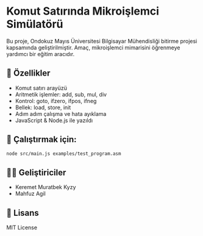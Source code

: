 # Komut Satırında Mikroişlemci Simülatörü

Bu proje, Ondokuz Mayıs Üniversitesi Bilgisayar Mühendisliği bitirme projesi kapsamında geliştirilmiştir. Amaç, mikroişlemci mimarisini öğrenmeye yardımcı bir eğitim aracıdır.

## 🚀 Özellikler
- Komut satırı arayüzü
- Aritmetik işlemler: add, sub, mul, div
- Kontrol: goto, ifzero, ifpos, ifneg
- Bellek: load, store, init
- Adım adım çalışma ve hata ayıklama
- JavaScript & Node.js ile yazıldı

## 🔧 Çalıştırmak için:
```bash
node src/main.js examples/test_program.asm
```

## 👨‍💻 Geliştiriciler
- Keremet Muratbek Kyzy
- Mahfuz Agil

## 📄 Lisans
MIT License
